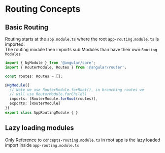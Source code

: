 # Routing Concepts

## Basic Routing

Routing starts at the `app.module.ts` where the root `app-routing.module.ts` is imported.  
The routing module then imports sub Modules than have their own `Routing Modules`

```TypeScript
import { NgModule } from '@angular/core';
import { RouterModule, Routes } from '@angular/router';

const routes: Routes = [];

@NgModule({
  // Note we use RouterModule.forRoot(), in branching routes we
  // will use RouterModule.forChild()
  imports: [RouterModule.forRoot(routes)],
  exports: [RouterModule]
})
export class AppRoutingModule { }
```

## Lazy loading modules

Only Reference to `concepts-routing.module.ts` in root app is the lazy loaded import inside `app-routing.module.ts`
